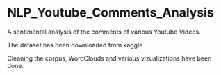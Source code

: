 # NLP_Youtube_Comments_Analysis

A sentimental analysis of the comments of various Youtube Videos.

The dataset has been downloaded from kaggle

Cleaning the corpus, WordClouds and various vizualizations have been done. 
